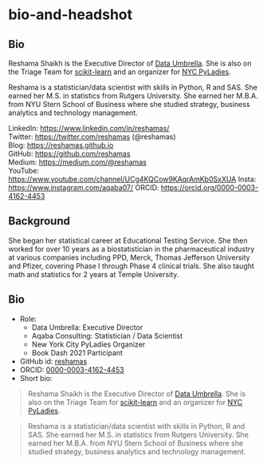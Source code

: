 # bio-and-headshot

## Bio

Reshama Shaikh is the Executive Director of [Data Umbrella](https://www.dataumbrella.org). She is also on the Triage Team for [scikit-learn](https://github.com/scikit-learn/scikit-learn) and an organizer for [NYC PyLadies](https://www.meetup.com/NYC-PyLadies/).

Reshama is a statistician/data scientist with skills in Python, R and SAS. She earned her M.S. in statistics from Rutgers University.  She earned her M.B.A. from NYU Stern School of Business where she studied strategy, business analytics and technology management.  

LinkedIn:  https://www.linkedin.com/in/reshamas/  
Twitter: https://twitter.com/reshamas  (@reshamas)  
Blog:  https://reshamas.github.io  
GitHub:  https://github.com/reshamas  
Medium: https://medium.com/@reshamas  
YouTube: https://www.youtube.com/channel/UCg4KQCow9KAqrAmKb0SxXUA
Insta: https://www.instagram.com/aqaba07/
ORCID: https://orcid.org/0000-0003-4162-4453

## Background

She began her statistical career at Educational Testing Service.  She then worked for over 10 years as a biostatistician in the pharmaceutical industry at various companies including PPD, Merck, Thomas Jefferson University and Pfizer, covering Phase I through Phase 4 clinical trials. She also taught math and statistics for 2 years at Temple University.  

## Bio
* Role: 
  * Data Umbrella:  Executive Director
  * Aqaba Consulting: Statistician / Data Scientist
  * New York City PyLadies Organizer
  * Book Dash 2021 Participant
* GitHub id: [reshamas](http://github.com/reshamas)
* ORCID: [0000-0003-4162-4453](https://orcid.org/0000-0003-4162-4453)
* Short bio:
> Reshama Shaikh is the Executive Director of [Data Umbrella](https://www.dataumbrella.org). She is also on the Triage Team for [scikit-learn](https://github.com/scikit-learn/scikit-learn) and an organizer for [NYC PyLadies](https://www.meetup.com/NYC-PyLadies/).

>Reshama is a statistician/data scientist with skills in Python, R and SAS. She earned her M.S. in statistics from Rutgers University.  She earned her M.B.A. from NYU Stern School of Business where she studied strategy, business analytics and technology management.  


 
